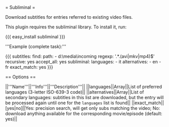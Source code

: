 = Subliminal =

Download subtitles for entries referred to existing video files.

This plugin requires the subliminal library. To install it, run:

{{{
easy_install subliminal
}}}

'''Example (complete task):'''

{{{
  subtitles:
    find:
      path: 
        - d:\media\incoming
      regexp: '.*\.(avi|mkv|mp4)$'
      recursive: yes
    accept_all: yes
    subliminal:
      languages:
        - it
      alternatives:
        - en
        - fr
      exact_match: yes
}}}

== Options ==

||'''Name'''||'''Info'''||'''Description'''||
||languages||Array||List of preferred languages (3-letter ISO-639-3 code)||
||alternatives||Array||List of secondary languages: subtitles in this list are downloaded, but the entry will be processed again until one for the `languages` list is found||
||exact_match||[yes|no]||Yes: precision search, will get only subs matching the video; No: download anything available for the corresponding movie/episode (default: yes)||
